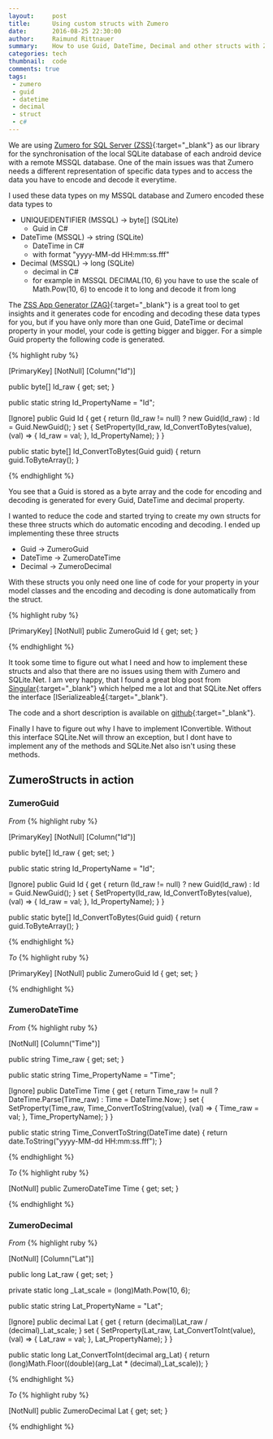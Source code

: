 ```yaml
---
layout:     post
title:      Using custom structs with Zumero
date:       2016-08-25 22:30:00
author:     Raimund Rittnauer
summary:    How to use Guid, DateTime, Decimal and other structs with Zumero
categories: tech
thumbnail:  code
comments: true
tags:
 - zumero
 - guid
 - datetime
 - decimal
 - struct
 - c#
---
```


We are using [Zumero for SQL Server (ZSS)][1]{:target="_blank"} as our library for the synchronisation of the local SQLite database of each android device with a remote MSSQL database.
One of the main issues was that Zumero needs a different representation of specific data types and to access the data you have to encode and decode it everytime.

I used these data types on my MSSQL database and Zumero encoded these data types to

* UNIQUEIDENTIFIER (MSSQL) -> byte[] (SQLite)
  * Guid in C#
* DateTime (MSSQL) -> string (SQLite)
  * DateTime in C#
  * with format "yyyy-MM-dd HH:mm:ss.fff"
* Decimal (MSSQL) -> long (SQLite)
  * decimal in C#
  * for example in MSSQL DECIMAL(10, 6) you have to use the scale of Math.Pow(10, 6) to encode it to long and decode it from long

The [ZSS App Generator (ZAG)][2]{:target="_blank"} is a great tool to get insights and it generates code for encoding and decoding these data types for you, but if you have only more than one Guid, DateTime or decimal property in your model, your code is getting bigger and bigger. For a simple Guid property the following code is generated.

{% highlight ruby %}

[PrimaryKey]
[NotNull]
[Column("Id")]

public byte[] Id_raw { get; set; }

public static string Id_PropertyName = "Id";

[Ignore]
public Guid Id
{ 
  get { return (Id_raw != null) ? new Guid(Id_raw) : Id = Guid.NewGuid(); } 
  set { SetProperty(Id_raw, Id_ConvertToBytes(value), (val) => { Id_raw = val; }, Id_PropertyName); }
}

public static byte[] Id_ConvertToBytes(Guid guid)
{
  return guid.ToByteArray();
}

{% endhighlight %}

You see that a Guid is stored as a byte array and the code for encoding and decoding is generated for every Guid, DateTime and decimal property.

I wanted to reduce the code and started trying to create my own structs for these three structs which do automatic encoding and decoding.
I ended up implementing these three structs

* Guid -> ZumeroGuid
* DateTime -> ZumeroDateTime
* Decimal -> ZumeroDecimal

With these structs you only need one line of code for your property in your model classes and the encoding and decoding is done automatically from the struct.

{% highlight ruby %}

[PrimaryKey]
[NotNull]
public ZumeroGuid Id { get; set; }

{% endhighlight %}

It took some time to figure out what I need and how to implement these structs and also that there are no issues using them with Zumero and SQLite.Net.
I am very happy, that I found a great blog post from [Singular][3]{:target="_blank"} which helped me a lot and that SQLite.Net offers the interface [ISerializeable[4]{:target="_blank"}.

The code and a short description is available on [github][5]{:target="_blank"}.

Finally I have to figure out why I have to implement IConvertible. Without this interface SQLite.Net will throw an exception, but I dont have to implement any of the methods and
SQLite.Net also isn't using these methods.

## ZumeroStructs in action

### ZumeroGuid

_From_
{% highlight ruby %}

[PrimaryKey]
[NotNull]
[Column("Id")]

public byte[] Id_raw { get; set; }

public static string Id_PropertyName = "Id";

[Ignore]
public Guid Id
{ 
  get { return (Id_raw != null) ? new Guid(Id_raw) : Id = Guid.NewGuid(); } 
  set { SetProperty(Id_raw, Id_ConvertToBytes(value), (val) => { Id_raw = val; }, Id_PropertyName); }
}

public static byte[] Id_ConvertToBytes(Guid guid)
{
  return guid.ToByteArray();
}

{% endhighlight %}

_To_
{% highlight ruby %}

[PrimaryKey]
[NotNull]
public ZumeroGuid Id { get; set; }

{% endhighlight %}

### ZumeroDateTime
_From_
{% highlight ruby %}

[NotNull]
[Column("Time")]

public string Time_raw { get; set; }

public static string Time_PropertyName = "Time";

[Ignore]
public DateTime Time
{
  get { return Time_raw != null ? DateTime.Parse(Time_raw) : Time = DateTime.Now; }
  set { SetProperty(Time_raw, Time_ConvertToString(value), (val) => { Time_raw = val; }, Time_PropertyName); }
}

public static string Time_ConvertToString(DateTime date)
{
  return date.ToString("yyyy-MM-dd HH:mm:ss.fff");
}

{% endhighlight %}

_To_
{% highlight ruby %}

[NotNull]
public ZumeroDateTime Time { get; set; }

{% endhighlight %}

### ZumeroDecimal
_From_
{% highlight ruby %}

[NotNull]
[Column("Lat")]

public long Lat_raw { get; set; }

private static long _Lat_scale = (long)Math.Pow(10, 6);

public static string Lat_PropertyName = "Lat";

[Ignore]
public decimal Lat
{ 
  get { return (decimal)Lat_raw / (decimal)_Lat_scale; }
  set { SetProperty(Lat_raw, Lat_ConvertToInt(value), (val) => { Lat_raw = val; }, Lat_PropertyName); }
}

public static long Lat_ConvertToInt(decimal arg_Lat)
{
  return (long)Math.Floor((double)(arg_Lat * (decimal)_Lat_scale));
}

{% endhighlight %}

_To_
{% highlight ruby %}

[NotNull]
public ZumeroDecimal Lat { get; set; }

{% endhighlight %}

[1]: http://zumero.com/
[2]: http://zumero.com/dev-center/zss/
[3]: http://www.singular.co.nz/2007/12/shortguid-a-shorter-and-url-friendly-guid-in-c-sharp/
[4]: https://github.com/oysteinkrog/SQLite.Net-PCL/blob/master/src/SQLite.Net/ISerializable.cs
[5]: https://github.com/raaaimund/ZumeroHelper